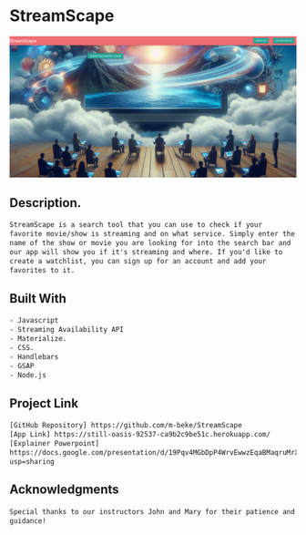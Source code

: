 # StreamScape

![StreamScape Screenshot](./assets/images/streamscape_screenshot.png)

## Description.
    StreamScape is a search tool that you can use to check if your favorite movie/show is streaming and on what service. Simply enter the name of the show or movie you are looking for into the search bar and our app will show you if it's streaming and where. If you'd like to create a watchlist, you can sign up for an account and add your favorites to it.

## Built With
    - Javascript
    - Streaming Availability API
    - Materialize.
    - CSS.
    - Handlebars
    - GSAP
    - Node.js

## Project Link
    [GitHub Repository] https://github.com/m-beke/StreamScape
    [App Link] https://still-oasis-92537-ca9b2c9be51c.herokuapp.com/
    [Explainer Powerpoint] https://docs.google.com/presentation/d/19Pqv4MGbDpP4WrvEwwzEqaBMaqruMrXhjlSJpYyLqZU/edit?usp=sharing

## Acknowledgments
    Special thanks to our instructors John and Mary for their patience and guidance!
